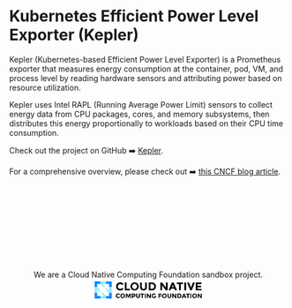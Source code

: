 # Kubernetes Efficient Power Level Exporter (Kepler)

Kepler (Kubernetes-based Efficient Power Level Exporter) is a Prometheus exporter that measures energy consumption at the container, pod, VM, and process level by reading hardware sensors and attributing power based on resource utilization.

Kepler uses Intel RAPL (Running Average Power Limit) sensors to collect energy data from CPU packages, cores, and memory subsystems, then distributes this energy proportionally to workloads based on their CPU time consumption.

Check out the project on GitHub ➡️ [Kepler](https://github.com/sustainable-computing-io/kepler).

For a comprehensive overview, please check out ➡️ [this CNCF blog article](https://www.cncf.io/blog/2023/10/11/exploring-keplers-potentials-unveiling-cloud-application-power-consumption/).

<!-- markdownlint-disable -->
</br></br></br></br></br></br></br></br>
<p style="text-align: center;">
We are a Cloud Native Computing Foundation sandbox project.
</br>
<img src="cncf-color-bg.svg" width="40%" height="20%">
</p>
<!-- markdownlint-enable -->
